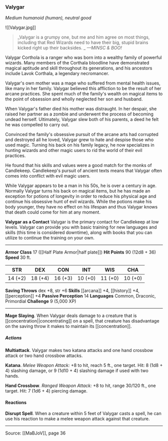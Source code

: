 ### Valygar
_Medium humanoid (human), neutral good_

![[Valygar.jpg]]

> _Valygar is a grumpy one, but me and him agree on most things, including that Red Wizards need to have their big, stupid brains kicked right up their backsides.
_
> _—MINSC & BOO!_

Valygar Corthola is a ranger who was born into a wealthy family of powerful wizards. Many members of the Corthala bloodline have demonstrated magical aptitude and skill throughout its generations, and his ancestors include Lavok Corthala, a legendary necromancer.

Valygar's own mother was a mage who suffered from mental health issues, like many in her family. Valygar believed this affliction to be the result of her arcane practices. She spent much of the family's wealth on magical items to the point of obsession and wholly neglected her son and husband.

When Valygar's father died his mother was distraught. In her despair, she raised her partner as a zombie and underwent the process of becoming undead herself. Ultimately, Valygar slew both of his parents, a deed he felt he was compelled to carry out.

Convinced the family's obsessive pursuit of the arcane arts had corrupted and destroyed all he loved, Valygar grew to hate and despise those who used magic. Turning his back on his family legacy, he now specializes in hunting wizards and other magic users to rid the world of their evil practices.

He found that his skills and values were a good match for the monks of Candlekeep. Candlekeep's pursuit of ancient texts means that Valygar often comes into conflict with evil magic users.

While Valygar appears to be a man in his 50s, he is over a century in age. Normally Valygar turns his back on magical items, but he has made an exception for potions of longevity in order to reduce his physical age and continue his obsessive hunt of evil wizards. While the potions make his body younger, they have no effect on his lifespan and thus Valygar knows that death could come for him at any moment.

**Valygar as a Contact** Valygar is the primary contact for Candlekeep at low levels. Valygar can provide you with basic training for new languages and skills (this time is considered downtime), along with books that you can utilize to continue the training on your own.






---

**Armor Class** 17 ([[Half Plate Armor|half plate]])
**Hit Points** 90 (12d8 + 36)
**Speed** 30 ft.

| STR     | DEX     | CON     | INT     | WIS     | CHA     |
|---------|---------|---------|---------|---------|---------|
| 14 (+2) | 18 (+4) | 16 (+3) | 10 (+0) | 11 (+0) | 10 (+0) |

**Saving Throws** dex +8, str +6
**Skills** [[arcana]] +4, [[history]] +4, [[perception]] +4
**Passive Perception** 14
**Languages** Common, Draconic, Primordial
**Challenge** 9 (5,000 XP)

---

**Mage Slaying**. When Valygar deals damage to a creature that is [[concentration||concentrating]] on a spell, that creature has disadvantage on the saving throw it makes to maintain its [[concentration]].

##### Actions
**Multiattack**. Valygar makes two katana attacks and one hand crossbow attack or two hand crossbow attacks.

**Katana**. _Melee Weapon Attack:_ +8 to hit, reach 5 ft., one target. Hit: 8 (1d8 + 4) slashing damage, or 9 (1d10 + 4) slashing damage if used with two hands.

**Hand Crossbow**. _Ranged Weapon Attack:_ +8 to hit, range 30/120 ft., one target. Hit: 7 (1d6 + 4) piercing damage.

#### Reactions
**Disrupt Spell**. When a creature within 5 feet of Valygar casts a spell, he can use his reaction to make a melee weapon attack against that creature.


---

Source: [[MaBJoV]], page 36